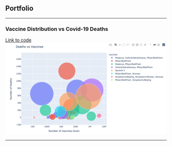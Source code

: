 ## Portfolio

---

### Vaccine Distribution vs Covid-19 Deaths

[Link to code](/https://github.com/Ken-Freeman/Ken-Freeman.github.io-Page/blob/master/https:/github.com/Ken-Freeman/vaccine_distribution.git)
<img src="/images/bubgraph.jpeg?raw=true/"/>

---
